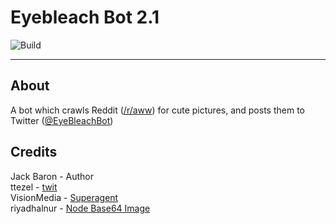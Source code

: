 # Eyebleach Bot 2.1

![Build](https://api.travis-ci.org/lolPants/eye-bleach-bot.svg?branch=master)

---
## About
A bot which crawls Reddit ([/r/aww](https://www.reddit.com/r/aww/)) for cute pictures, and posts them to Twitter ([@EyeBleachBot](https://twitter.com/eyebleachbot))

## Credits
Jack Baron - Author  
ttezel - [twit](https://github.com/ttezel/twit)  
VisionMedia - [Superagent](https://github.com/visionmedia/superagent)  
riyadhalnur - [Node Base64 Image](https://github.com/riyadhalnur/node-base64-image)  